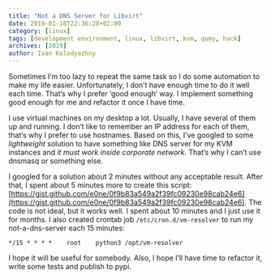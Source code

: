 ```yaml
---
title: "Not a DNS Server for Libvirt"
date: 2019-01-18T22:36:28+02:00
category: [linux]
tags: [development environment, linux, libvirt, kvm, qumy, hack]
archives: [2019]
author: Ivan Kolodyazhny
---
```


Sometimes I’m too lazy to repeat the same task so I do some automation to make
my life easier. Unfortunately, I don’t have enough time to do it well each time.
That’s why I prefer ‘good enough’ way. I implement something good enough for me
and refactor it once I have time.

I use virtual machines on my desktop a lot. Usually, I have several of them up
and running. I don’t like to remember an IP address for each of them, that’s
why I prefer to use hostnames. Based on this, I’ve googled to some
*lightweight* solution to have something like DNS server for my KVM instances
and *it must work inside corporate network*. That’s why I can’t use dnsmasq or
something else.

I googled for a solution about 2 minutes without any acceptable result. After
that, I spent about 5 minutes more to create this script:
[https://gist.github.com/e0ne/0f9b83a549a2f39fc09230e98cab24e6](https://gist.github.com/e0ne/0f9b83a549a2f39fc09230e98cab24e6).
The code is not ideal, but it works well. I spent about 10 minutes and I just
use it for months. I also created crontab job `/etc/cron.d/vm-resolver`
to run my not-a-dns-server each 15 minutes:

```
*/15 * * * *    root    python3 /opt/vm-resolver
```

I hope it will be useful for somebody. Also, I hope I’ll have time to refactor
it, write some tests and publish to pypi.
